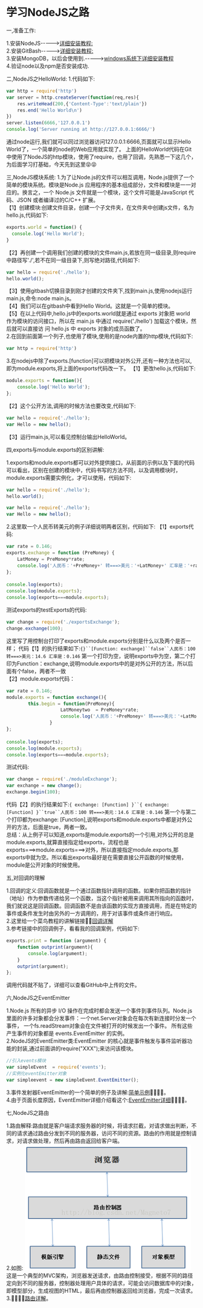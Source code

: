 学习NodeJS之路
=========
一,准备工作:

1.安装NodeJS----->[详细安装教程:](http://www.runoob.com/nodejs/nodejs-install-setup.html)<br>
2.安装GitBash----->[详细安装教程:](http://jingyan.baidu.com/article/90895e0fb3495f64ed6b0b50.html)<br>
3.安装MongoDB，以后会使用到.----->[windows系统下详细安装教程](http://www.runoob.com/mongodb/mongodb-window-install.html)<br>
4.验证node以及npm是否安装成功.<br>

二,NodeJS之HelloWorld:
1.代码如下:
```javascript
var http = require('http')
var server = http.createServer(function(req,res){
	res.writeHead(200,{'Content-Type':'text/plain'})
	res.end('Hello World\n')
})
server.listen(6666,'127.0.0.1')
console.log('Server running at http://127.0.0.1:6666/')
```
通过node运行,我们就可以同过浏览器访问127.0.0.1:6666,页面就可以显示Hello World了，一个简单的node的Web应用就实现了。
上面的HelloWorld代码在Git中使用了NodeJS的http模块，使用了require，也用了回调，先熟悉一下这几个，为后面学习打基础，今天先到这里:stuck_out_tongue_closed_eyes::stuck_out_tongue_closed_eyes:

三,NodeJS模块系统:
1.为了让Node.js的文件可以相互调用，Node.js提供了一个简单的模块系统。模块是Node.js 应用程序的基本组成部分，文件和模块是一一对应的。换言之，一个 Node.js 文件就是一个模块，这个文件可能是JavaScript 代码、JSON 或者编译过的C/C++ 扩展。<br>
【1】创建模块:创建文件目录，创建一个子文件夹，在文件夹中创建js文件，名为hello.js,代码如下:
```javascript
exports.world = function() {
  console.log('Hello World');
}
```
【2】再创建一个调用我们创建的模块的文件main.js,若放在同一级目录,则require中路径写'./',若不在同一级目录下,则写绝对路径,代码如下:<br>
```javascript
var hello = require('./hello');
hello.world();
```
【3】使用gitbash切换目录到刚才创建的文件夹下,找到main.js,使用nodejs运行main.js,命令:node main.js。<br>
【4】我们可以在gitbash中看到Hello World。这就是一个简单的模块。<br>
【5】在以上代码中,hello.js中的exports.world就是通过 exports 对象把 world 作为模块的访问接口，所以在 main.js 中通过 require('./hello') 加载这个模块，然后就可以直接访 问 hello.js 中 exports 对象的成员函数了。<br>
2.在回到前面第一个列子,也使用了模块,使用的是node内置的http模块,代码如下:
```javascript
var http = require('http')
```
3.在nodejs中除了exports.[function]可以把模块对外公开,还有一种方法也可以,即为module.exports,将上面的exports代码改一下。
【1】更改hello.js,代码如下:
```javascript
module.exports = function(){
	console.log('Hello World');
};
```
【2】这个公开方法,调用的时候方法也要改变,代码如下:
```javascript
var hello = require('./hello');
var Hello = new hello();
```
【3】运行main.js,可以看见控制台输出HelloWorld。

四,exports与module.exports的区别讲解:

1.exports和module.exports都可以对外提供接口，从前面的示例以及下面的代码可以看出，区别在创建的模块中，代码书写的方法不同，以及调用模块时，module.exports需要实例化，才可以使用，代码如下:
```javascript
var hello = require('./hello');
hello.world();
```
```javascript
var hello = require('./hello');
var Hello = new hello();
```
2.这里取一个人民币转美元的例子详细说明两者区别，代码如下:
【1】exports代码:
```javascript
var rate = 0.146;
exports.exchange = function (PreMoney) {
	LatMoney = PreMoney*rate;
	console.log('人民币：'+PreMoney+' 转===>美元：'+LatMoney+' 汇率是：'+rate);
};

console.log(exports);
console.log(module.exports);
console.log(exports===module.exports);
```
测试exports的testExports的代码:
```javascript
var change = require('./exportsExchange');
change.exchange(100);
```
这里写了用控制台打印了exports和module.exports分别是什么以及两个是否一样；
代码【1】的执行结果如下:`{}``[Function: exchange]``false``人民币：100 转===>美元：14.6 汇率是：0.146`
第一个打印为空，说明exports中为空，第二个打印为Function：exchange,说明module.exports中的是对外公开的方法，所以后面有个false，两者不一致<br>
【2】module.exports代码：
```javascript
var rate = 0.146;
module.exports = function exchange(){
		this.begin = function(PreMoney){
					LatMoneytwo  = PreMoney*rate;
					console.log('人民币：'+PreMoney+' 转===>美元：'+LatMoneytwo+' 汇率是：'+rate);
				}
};

console.log(exports);
console.log(module.exports);
console.log(exports===module.exports);
```
测试代码:
```javascript
var change = require('./moduleExchange');
var exchange = new change();
exchange.begin(100);
```
代码【2】的执行结果如下:`{ exchange: [Function] }``{ exchange: [Function] }``true``人民币：100 转===>美元：14.6 汇率是：0.146`
第一个与第二个打印都为exchange: [Function],说明exports和module.exports中都是对外公开的方法，后面是true，两者一致。<br>
总结：从上例子可以知道,exports是module.exports的一个引用,对外公开的总是module.exports,就算直接指定给exports，流程也是exports===>module.exports===>对外，所以直接指定module.exports,那exports中就为空。所以看出exports最好是在需要直接公开函数的时候使用，module是公开对象的时候使用。

五,对回调的理解

1.回调的定义:回调函数就是一个通过函数指针调用的函数。如果你把函数的指针（地址）作为参数传递给另一个函数，当这个指针被用来调用其所指向的函数时，我们就说这是回调函数。回调函数不是由该函数的实现方直接调用，而是在特定的事件或条件发生时由另外的一方调用的，用于对该事件或条件进行响应。<br>
2.这里给一个菜鸟教程的讲解链接:rocket::rocket:[回调详解](http://www.runoob.com/nodejs/nodejs-callback.html)<br>
3.参考链接中的回调例子，看看我的回调案例，代码如下:
```javascript
exports.print = function (argument) {
	function outprint(argument){
		console.log(argument);
	}
	outprint(argument);
};
```
调用代码就不贴了，详细可以查看GitHub中上传的文件。

六,NodeJS之EventEmitter

1.Node.js 所有的异步 I/O 操作在完成时都会发送一个事件到事件队列。Node.js里面的许多对象都会分发事件：一个net.Server对象会在每次有新连接时分发一个事件， 一个fs.readStream对象会在文件被打开的时候发出一个事件。 所有这些产生事件的对象都是 events.EventEmitter 的实例。<br>
2.NodeJS的EventEmitter类:EventEmitter 的核心就是事件触发与事件监听器功能的封装,通过前面讲的require("XXX");来访问该模块。
```javascript
//引入events模块
var simpleEvent  = require('events');
//实例化eventEmitter对象
var simpleevent = new simpleEvent.EventEmitter();
```
3.事件发射器EventEmitter的一个简单的例子及讲解:[简单示例](https://github.com/BIGBANGTAEYANG/NodeJS_Study/blob/master/Book/EventEmitter/code/simpleEvent.js):rocket::rocket::rocket::rocket:。<br>
4.由于页面长度原因，EventEmitter详细介绍看这个:[EventEmitter详细](https://github.com/BIGBANGTAEYANG/NodeJS_Study/blob/master/Book/EventEmitter/EventEmitter.md):rocket::rocket::rocket::rocket:。<br>

七,NodeJS之路由

1.路由解释:路由就是客户端请求服务器的时候，将请求拦截，对请求做出判断，不同的请求通过路由分发到不同的服务器，访问不同的资源。路由的作用就是控制请求，对请求做处理，然后再由路由返回给客户端。<br>
2.如图:
![Router](https://github.com/BIGBANGTAEYANG/NodeJS_Study/blob/master/Book/Router/router.png)
这是一个典型的MVC架构，浏览器发送请求，由路由控制接受，根据不同的路径定向到不同的服务器，控制器处理用户具体的请求，可能会访问数据库中的对象，即模型部分，生成视图的HTML，最后再由控制器返回给浏览器，完成一次请求。<br>
3.:rocket::rocket::rocket::rocket:[路由详解](https://github.com/BIGBANGTAEYANG/NodeJS_Study/blob/master/Book/Router/Router.md)。
